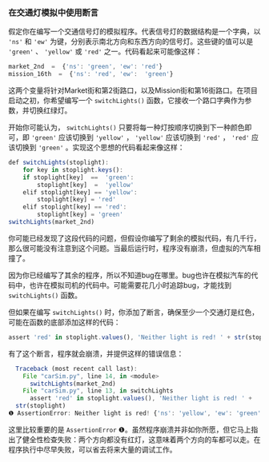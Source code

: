 ### 在交通灯模拟中使用断言

假定你在编写一个交通信号灯的模拟程序。代表信号灯的数据结构是一个字典，以 `'ns'` 和 `'ew'` 为键，分别表示南北方向和东西方向的信号灯。这些键的值可以是 `'green'` 、 `'yellow'` 或 `'red'` 之一。代码看起来可能像这样：

```javascript
market_2nd  =  {'ns': 'green', 'ew': 'red'}
mission_16th  =  {'ns': 'red', 'ew':  'green'}
```

这两个变量将针对Market街和第2街路口，以及Mission街和第16街路口。在项目启动之初，你希望编写一个 `switchLights()` 函数，它接收一个路口字典作为参数，并切换红绿灯。

开始你可能认为， `switchLights()` 只要将每一种灯按顺序切换到下一种颜色即可，即 `'green'` 应该切换到 `'yellow'` ， `'yellow'` 应该切换到 `'red'` ， `'red'` 应该切换到 `'green'` 。实现这个思想的代码看起来像这样：

```javascript
def switchLights(stoplight):
    for key in stoplight.keys():
    if stoplight[key]  ==  'green': 
        stoplight[key]  =  'yellow'
    elif stoplight[key] == 'yellow': 
        stoplight[key] = 'red'
    elif stoplight[key] == 'red': 
        stoplight[key] = 'green'
switchLights(market_2nd)
```

你可能已经发现了这段代码的问题，但假设你编写了剩余的模拟代码，有几千行，那么很可能没有注意到这个问题。当最后运行时，程序没有崩溃，但虚拟的汽车相撞了。

因为你已经编写了其余的程序，所以不知道bug在哪里。bug也许在模拟汽车的代码中，也许在模拟司机的代码中。可能需要花几小时追踪bug，才能找到 `switchLights()` 函数。

但如果在编写 `switchLights()` 时，你添加了断言，确保至少一个交通灯是红色，可能在函数的底部添加这样的代码：

```javascript
assert 'red' in stoplight.values(), 'Neither light is red! ' + str(stoplight)
```

有了这个断言，程序就会崩溃，并提供这样的错误信息：

```javascript
  Traceback (most recent call last):
    File "carSim.py", line 14, in <module> 
      switchLights(market_2nd)
    File "carSim.py", line 13, in switchLights
      assert 'red' in stoplight.values(), 'Neither light is red! ' + 
  str(stoplight)
❶ AssertionError: Neither light is red! {'ns': 'yellow', 'ew': 'green'}
```

这里比较重要的是 `AssertionError` ❶。虽然程序崩溃并非如你所愿，但它马上指出了健全性检查失败：两个方向都没有红灯，这意味着两个方向的车都可以走。在程序执行中尽早失败，可以省去将来大量的调试工作。

